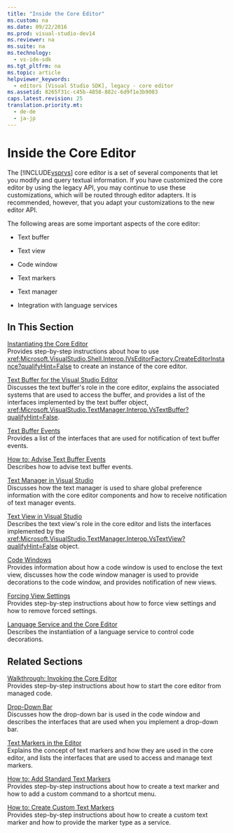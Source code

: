 ```yaml
---
title: "Inside the Core Editor"
ms.custom: na
ms.date: 09/22/2016
ms.prod: visual-studio-dev14
ms.reviewer: na
ms.suite: na
ms.technology: 
  - vs-ide-sdk
ms.tgt_pltfrm: na
ms.topic: article
helpviewer_keywords: 
  - editors [Visual Studio SDK], legacy - core editor
ms.assetid: 8265f31c-c45b-4858-882c-6d9f1e3b9083
caps.latest.revision: 25
translation.priority.mt: 
  - de-de
  - ja-jp
---
```

# Inside the Core Editor
The [!INCLUDE[vsprvs](../vs140/includes/vsprvs_md.md)] core editor is a set of several components that let you modify and query textual information. If you have customized the core editor by using the legacy API, you may continue to use these customizations, which will be routed through editor adapters. It is recommended, however, that you adapt your customizations to the new editor API.  
  
 The following areas are some important aspects of the core editor:  
  
-   Text buffer  
  
-   Text view  
  
-   Code window  
  
-   Text markers  
  
-   Text manager  
  
-   Integration with language services  
  
## In This Section  
 [Instantiating the Core Editor](../vs140/instantiating-the-core-editor-by-using-the-legacy-api.md)  
 Provides step-by-step instructions about how to use <xref:Microsoft.VisualStudio.Shell.Interop.IVsEditorFactory.CreateEditorInstance?qualifyHint=False> to create an instance of the core editor.  
  
 [Text Buffer for the Visual Studio Editor](../vs140/accessing-the-text-buffer-by-using-the-legacy-api.md)  
 Discusses the text buffer's role in the core editor, explains the associated systems that are used to access the buffer, and provides a list of the interfaces implemented by the text buffer object, <xref:Microsoft.VisualStudio.TextManager.Interop.VsTextBuffer?qualifyHint=False>.  
  
 [Text Buffer Events](../vs140/text-buffer-events-in-the-legacy-api.md)  
 Provides a list of the interfaces that are used for notification of text buffer events.  
  
 [How to: Advise Text Buffer Events](../vs140/how-to--register-for-text-buffer-events-with-the-legacy-api.md)  
 Describes how to advise text buffer events.  
  
 [Text Manager in Visual Studio](../vs140/using-the-text-manager-to-monitor-global-settings.md)  
 Discusses how the text manager is used to share global preference information with the core editor components and how to receive notification of text manager events.  
  
 [Text View in Visual Studio](../vs140/accessing-thetext-view-by-using-the-legacy-api.md)  
 Describes the text view's role in the core editor and lists the interfaces implemented by the <xref:Microsoft.VisualStudio.TextManager.Interop.VsTextView?qualifyHint=False> object.  
  
 [Code Windows](../vs140/customizing-code-windows-by-using-the-legacy-api.md)  
 Provides information about how a code window is used to enclose the text view, discusses how the code window manager is used to provide decorations to the code window, and provides notification of new views.  
  
 [Forcing View Settings](../vs140/changing-view-settings-by-using-the-legacy-api.md)  
 Provides step-by-step instructions about how to force view settings and how to remove forced settings.  
  
 [Language Service and the Core Editor](../vs140/language-services-and-the-core-editor.md)  
 Describes the instantiation of a language service to control code decorations.  
  
## Related Sections  
 [Walkthrough: Invoking the Core Editor](../vs140/walkthrough--creating-a-core-editor-and-registering-an-editor-file-type.md)  
 Provides step-by-step instructions about how to start the core editor from managed code.  
  
 [Drop-Down Bar](../vs140/drop-down-bar.md)  
 Discusses how the drop-down bar is used in the code window and describes the interfaces that are used when you implement a drop-down bar.  
  
 [Text Markers in the Editor](../vs140/using-text-markers-with-the-legacy-api.md)  
 Explains the concept of text markers and how they are used in the core editor, and lists the interfaces that are used to access and manage text markers.  
  
 [How to: Add Standard Text Markers](../vs140/how-to--add-standard-text-markers.md)  
 Provides step-by-step instructions about how to create a text marker and how to add a custom command to a shortcut menu.  
  
 [How to: Create Custom Text Markers](../vs140/how-to--create-custom-text-markers.md)  
 Provides step-by-step instructions about how to create a custom text marker and how to provide the marker type as a service.